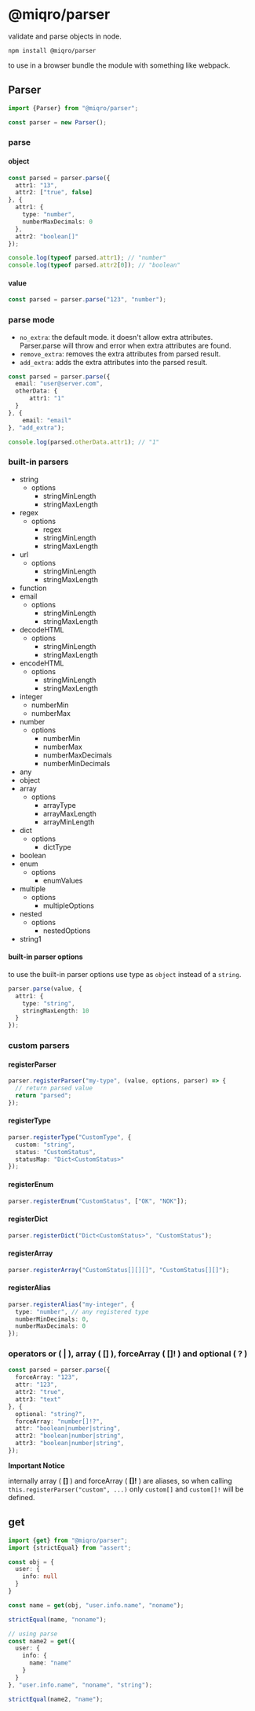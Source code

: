# @miqro/parser

validate and parse objects in node.

```npm install @miqro/parser```

to use in a browser bundle the module with something like webpack.

## Parser

```typescript
import {Parser} from "@miqro/parser";

const parser = new Parser();
```

### parse

#### object

```typescript
const parsed = parser.parse({
  attr1: "13",
  attr2: ["true", false]
}, {
  attr1: {
    type: "number",
    numberMaxDecimals: 0
  },
  attr2: "boolean[]"
});

console.log(typeof parsed.attr1); // "number"
console.log(typeof parsed.attr2[0]); // "boolean"
```

#### value

```typescript
const parsed = parser.parse("123", "number");
```

### parse mode

- ```no_extra```: the default mode. it doesn't allow extra attributes. Parser.parse will throw and error when extra attributes are found.
- ```remove_extra```: removes the extra attributes from parsed result.
- ```add_extra```: adds the extra attributes into the parsed result.

```typescript
const parsed = parser.parse({
  email: "user@server.com",
  otherData: {
      attr1: "1"
  }
}, {
    email: "email"
}, "add_extra");

console.log(parsed.otherData.attr1); // "1"
```

### built-in parsers

- string
  - options
    - stringMinLength
    - stringMaxLength
- regex
  - options
    - regex
    - stringMinLength
    - stringMaxLength
- url
  - options
    - stringMinLength
    - stringMaxLength
- function
- email
  - options
    - stringMinLength
    - stringMaxLength
- decodeHTML
  - options
    - stringMinLength
    - stringMaxLength
- encodeHTML
  - options
    - stringMinLength
    - stringMaxLength
- integer
  - numberMin
  - numberMax
- number
  - options
    - numberMin
    - numberMax
    - numberMaxDecimals
    - numberMinDecimals
- any
- object
- array
  - options
    - arrayType
    - arrayMaxLength
    - arrayMinLength
- dict
  - options
    - dictType
- boolean
- enum
  - options
    - enumValues
- multiple
  - options
    - multipleOptions
- nested
  - options
    - nestedOptions
- string1

#### built-in parser options

to use the built-in parser options use type as ```object``` instead of a ```string```.

```typescript
parser.parse(value, {
  attr1: {
    type: "string",
    stringMaxLength: 10
  }
});
```

### custom parsers

#### registerParser

```typescript
parser.registerParser("my-type", (value, options, parser) => {
  // return parsed value
  return "parsed";
});
```

#### registerType 

```typescript
parser.registerType("CustomType", {
  custom: "string",
  status: "CustomStatus",
  statusMap: "Dict<CustomStatus>"
});
```

#### registerEnum

```typescript
parser.registerEnum("CustomStatus", ["OK", "NOK"]);
```

#### registerDict

```typescript
parser.registerDict("Dict<CustomStatus>", "CustomStatus");
```

#### registerArray

```typescript
parser.registerArray("CustomStatus[][][]", "CustomStatus[][]");
```

#### registerAlias

```typescript
parser.registerAlias("my-integer", {
  type: "number", // any registered type
  numberMinDecimals: 0,
  numberMaxDecimals: 0
});
```

### operators or ( **|** ), array ( **[]** ), forceArray ( **[]!** ) and optional ( **?** )

```typescript
const parsed = parser.parse({
  forceArray: "123",
  attr: "123",
  attr2: "true",
  attr3: "text"
}, {
  optional: "string?",
  forceArray: "number[]!?",
  attr: "boolean|number|string",
  attr2: "boolean|number|string",
  attr3: "boolean|number|string",
});
```

**Important Notice**

internally array ( **[]** ) and forceArray ( **[]!** ) are aliases, so when calling ```this.registerParser("custom", ...)``` only  ```custom[]``` and ```custom[]!``` will be defined.

## get

```typescript
import {get} from "@miqro/parser";
import {strictEqual} from "assert";

const obj = {
  user: {
    info: null
  }
}

const name = get(obj, "user.info.name", "noname");

strictEqual(name, "noname");

// using parse
const name2 = get({
  user: {
    info: {
      name: "name"
    }
  }
}, "user.info.name", "noname", "string");

strictEqual(name2, "name");
```
